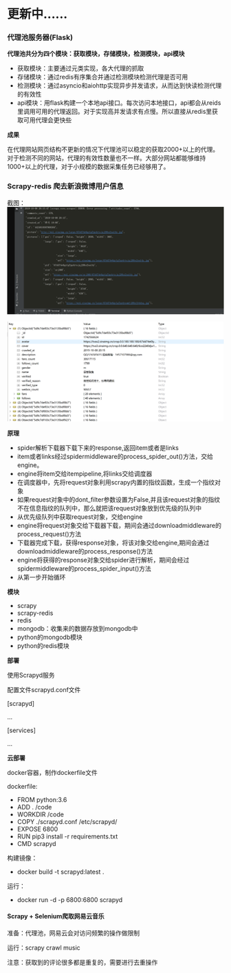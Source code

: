 # **更新中**......

### 代理池服务器(Flask)

**代理池共分为四个模块：获取模块，存储模块，检测模块，api模块**

- 获取模块：主要通过元类实现，各大代理的抓取
- 存储模块：通过redis有序集合并通过检测模块检测代理是否可用
- 检测模块：通过asyncio和aiohttp实现异步并发请求，从而达到快读检测代理的有效性
- api模块：用flask构建一个本地api接口。每次访问本地接口，api都会从reids里调用可用的代理返回。对于实现高并发请求有点慢。所以直接从redis里获取可用代理会更快些

**成果**

在代理网站网页结构不更新的情况下代理池可以稳定的获取2000+以上的代理。对于检测不同的网站，代理的有效性数量也不一样。大部分网站都能够维持1000+以上的代理，对于小规模的数据采集任务已经够用了。


### Scrapy-redis 爬去新浪微博用户信息

截图：
![新浪微博结果1.0](image/新浪微博结果1.0.png)

![mongodb](image/mongodb.png)

**原理**

- spider解析下载器下载下来的response,返回item或者是links 
- item或者links经过spidermiddleware的process_spider_out()方法，交给engine。 
- engine将item交给itempipeline,将links交给调度器 
- 在调度器中，先将request对象利用scrapy内置的指纹函数，生成一个指纹对象 
- 如果request对象中的dont_filter参数设置为False,并且该request对象的指纹不在信息指纹的队列中，那么就把该request对象放到优先级的队列中 
- 从优先级队列中获取request对象，交给engine 
- engine将request对象交给下载器下载，期间会通过downloadmiddleware的process_request()方法 
- 下载器完成下载，获得response对象，将该对象交给engine,期间会通过downloadmiddleware的process_response()方法 
- engine将获得的response对象交给spider进行解析，期间会经过spidermiddleware的process_spider_input()方法 
- 从第一步开始循环

**模块**

- scrapy
- scrapy-redis
- redis
- mongodb：收集来的数据存放到mongodb中
- python的mongodb模块 
- python的redis模块

**部署**

使用Scrapyd服务

配置文件scrapyd.conf文件

[scrapyd]

...

[services]

...

**云部署**

docker容器，制作dockerfile文件

dockerfile:

- FROM python:3.6
- ADD . /code
- WORKDIR /code
- COPY ./scrapyd.conf /etc/scrapyd/
- EXPOSE 6800
- RUN pip3 install -r requirements.txt
- CMD scrapyd

构建镜像：

- docker build -t scrapyd:latest .

运行：

- docker run -d -p 6800:6800 scrapyd



#### Scrapy + Selenium爬取网易云音乐

准备：代理池，网易云会对访问频繁的操作做限制

运行：scrapy crawl music 

注意：获取到的评论很多都是重复的，需要进行去重操作

